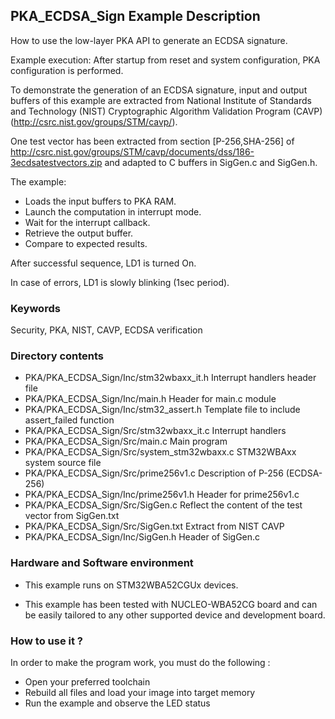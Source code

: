 ## <b>PKA_ECDSA_Sign Example Description</b>

How to use the low-layer PKA API to generate an ECDSA signature.

Example execution:
After startup from reset and system configuration, PKA configuration is performed.

To demonstrate the generation of an ECDSA signature, input and output buffers of this
example are extracted from National Institute of Standards and Technology (NIST)
Cryptographic Algorithm Validation Program (CAVP) (http://csrc.nist.gov/groups/STM/cavp/).

One test vector has been extracted from section [P-256,SHA-256] of 
http://csrc.nist.gov/groups/STM/cavp/documents/dss/186-3ecdsatestvectors.zip
and adapted to C buffers in SigGen.c and SigGen.h.

The example:

 - Loads the input buffers to PKA RAM.
 - Launch the computation in interrupt mode.
 - Wait for the interrupt callback.
 - Retrieve the output buffer.
 - Compare to expected results.

After successful sequence, LD1 is turned On.

In case of errors, LD1 is slowly blinking (1sec period).

### <b>Keywords</b>

Security, PKA, NIST, CAVP, ECDSA verification

### <b>Directory contents</b>

  - PKA/PKA_ECDSA_Sign/Inc/stm32wbaxx_it.h         Interrupt handlers header file
  - PKA/PKA_ECDSA_Sign/Inc/main.h                  Header for main.c module
  - PKA/PKA_ECDSA_Sign/Inc/stm32_assert.h          Template file to include assert_failed function
  - PKA/PKA_ECDSA_Sign/Src/stm32wbaxx_it.c         Interrupt handlers
  - PKA/PKA_ECDSA_Sign/Src/main.c                  Main program
  - PKA/PKA_ECDSA_Sign/Src/system_stm32wbaxx.c     STM32WBAxx system source file
  - PKA/PKA_ECDSA_Sign/Src/prime256v1.c            Description of P-256 (ECDSA-256)
  - PKA/PKA_ECDSA_Sign/Inc/prime256v1.h            Header for prime256v1.c
  - PKA/PKA_ECDSA_Sign/Src/SigGen.c                Reflect the content of the test vector from SigGen.txt
  - PKA/PKA_ECDSA_Sign/Src/SigGen.txt              Extract from NIST CAVP
  - PKA/PKA_ECDSA_Sign/Inc/SigGen.h                Header of SigGen.c

### <b>Hardware and Software environment</b> 

  - This example runs on STM32WBA52CGUx devices.
    
  - This example has been tested with NUCLEO-WBA52CG board and can be
    easily tailored to any other supported device and development board.

### <b>How to use it ?</b> 

In order to make the program work, you must do the following :

 - Open your preferred toolchain
 - Rebuild all files and load your image into target memory
 - Run the example and observe the LED status

